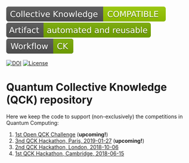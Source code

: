 [![compatibility](https://github.com/ctuning/ck-guide-images/blob/master/ck-compatible.svg)](https://github.com/ctuning/ck)
[![automation](https://github.com/ctuning/ck-guide-images/blob/master/ck-artifact-automated-and-reusable.svg)](http://cTuning.org/ae)
[![workflow](https://github.com/ctuning/ck-guide-images/blob/master/ck-workflow.svg)](http://cKnowledge.org)

[![DOI](https://zenodo.org/badge/131708254.svg)](https://zenodo.org/badge/latestdoi/131708254)
[![License](https://img.shields.io/badge/License-BSD%203--Clause-blue.svg)](https://opensource.org/licenses/BSD-3-Clause)

# Quantum Collective Knowledge (QCK) repository

Here we keep the code to support (non-exclusively) the competitions in Quantum Computing:

1. [1st Open QCK Challenge](https://github.com/ctuning/ck-quantum/tree/master/module/challenge.vqe) (**upcoming!**)
1. [3nd QCK Hackathon, Paris, 2019-01-27](https://github.com/ctuning/ck-quantum/tree/master/module/hackathon.20190127) (**upcoming!**)
1. [2nd QCK Hackathon, London, 2018-10-06](https://github.com/ctuning/ck-quantum/tree/master/module/hackathon.20181006)
1. [1st QCK Hackathon, Cambridge, 2018-06-15](https://github.com/ctuning/ck-quantum/tree/master/module/hackathon.20180615)


